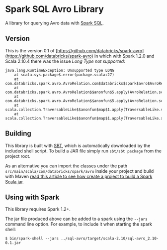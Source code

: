# Spark SQL Avro Library

A library for querying Avro data with [Spark SQL](http://spark.apache.org/docs/latest/sql-programming-guide.html).

## Version
This is the version 0.1 of [https://github.com/databricks/spark-avro](https://github.com/databricks/spark-avro) in which with Spark 1.2.0 and Scala 2.10.4 there was the issue *Long Type not supported*:

```
java.lang.RuntimeException: Unsupported type LONG
    at scala.sys.package$.error(package.scala:27)
    at com.databricks.spark.avro.AvroRelation.com$databricks$spark$avro$AvroRelation$$toSqlType(AvroRelation.scala:116)
    at com.databricks.spark.avro.AvroRelation$$anonfun$5.apply(AvroRelation.scala:97)
    at com.databricks.spark.avro.AvroRelation$$anonfun$5.apply(AvroRelation.scala:96)
    at scala.collection.TraversableLike$$anonfun$map$1.apply(TraversableLike.scala:244)
    at scala.collection.TraversableLike$$anonfun$map$1.apply(TraversableLike.scala:244)
```

## Building
This library is built with [SBT](http://www.scala-sbt.org/0.13/docs/Command-Line-Reference.html), which is automatically downloaded by the included shell script. To build a JAR file simply run `sbt/sbt package` from the project root.

As an alternative you can import the classes under the path ```src/main/scala/com/databricks/spark/avro``` inside your project and build with Maven [read this article to see how create a project to build a Spark Scala jar](https://nosqlnocry.wordpress.com/2015/02/27/how-to-build-a-spark-fat-jar-in-scala-and-submit-a-job/).

## Using with Spark
This library requires Spark 1.2+.

The jar file produced above can be added to a spark using the `--jars` command line option.  For example, to include it when starting the spark shell:

```
$ bin/spark-shell --jars ../sql-avro/target/scala-2.10/sql-avro_2.10-0.1.jar
```
